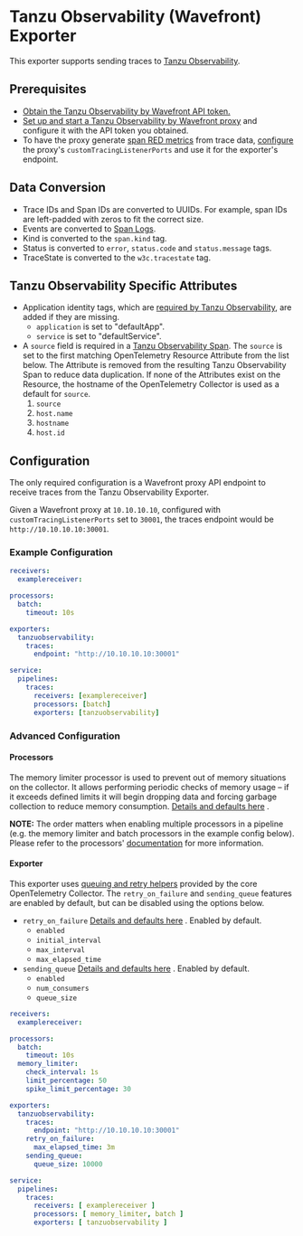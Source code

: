 # Tanzu Observability (Wavefront) Exporter

This exporter supports sending traces to [Tanzu Observability](https://tanzu.vmware.com/observability).

## Prerequisites

- [Obtain the Tanzu Observability by Wavefront API token.](https://docs.wavefront.com/wavefront_api.html#generating-an-api-token)
- [Set up and start a Tanzu Observability by Wavefront proxy](https://docs.wavefront.com/proxies_installing.html) and configure it with the API token you obtained.
- To have the proxy generate [span RED metrics](https://docs.wavefront.com/trace_data_details.html#red-metrics) from trace data, [configure](https://docs.wavefront.com/proxies_configuring.html) the proxy's `customTracingListenerPorts` and use it for the exporter's endpoint.

## Data Conversion

- Trace IDs and Span IDs are converted to UUIDs. For example, span IDs are left-padded with zeros to fit the correct size.
- Events are converted to [Span Logs](https://docs.wavefront.com/trace_data_details.html#span-logs).
- Kind is converted to the `span.kind` tag.
- Status is converted to `error`, `status.code` and `status.message` tags.
- TraceState is converted to the `w3c.tracestate` tag.

## Tanzu Observability Specific Attributes

- Application identity tags, which are [required by Tanzu Observability](https://docs.wavefront.com/trace_data_details.html#how-wavefront-uses-application-tags), are added if they are missing.
  - `application` is set to "defaultApp".
  - `service` is set to "defaultService".
- A `source` field is required in a [Tanzu Observability Span](https://docs.wavefront.com/trace_data_details.html#span-fields). The `source` is set to the first matching OpenTelemetry Resource Attribute from the list below. The Attribute is removed from the resulting Tanzu Observability Span to reduce data duplication. If none of the Attributes exist on the Resource, the hostname of the OpenTelemetry Collector is used as a default for `source`.
   1. `source`
   2. `host.name`
   3. `hostname`
   4. `host.id`

## Configuration

The only required configuration is a Wavefront proxy API endpoint to receive traces from the Tanzu Observability Exporter.

Given a Wavefront proxy at `10.10.10.10`, configured with `customTracingListenerPorts` set to `30001`, the traces endpoint would be `http://10.10.10.10:30001`.

### Example Configuration

```yaml
receivers:
  examplereceiver:

processors:
  batch:
    timeout: 10s

exporters:
  tanzuobservability:
    traces:
      endpoint: "http://10.10.10.10:30001"

service:
  pipelines:
    traces:
      receivers: [examplereceiver]
      processors: [batch]
      exporters: [tanzuobservability]
```

### Advanced Configuration

#### Processors

The memory limiter processor is used to prevent out of memory situations on the collector. It allows performing periodic
checks of memory usage – if it exceeds defined limits it will begin dropping data and forcing garbage collection to
reduce memory
consumption. [Details and defaults here](https://github.com/open-telemetry/opentelemetry-collector/blob/main/processor/memorylimiterprocessor/README.md) .

**NOTE:** The order matters when enabling multiple processors in a pipeline (e.g. the memory limiter and batch processors in the example config below). Please refer to the processors' [documentation](https://github.com/open-telemetry/opentelemetry-collector/tree/main/processor) for more information.

#### Exporter

This exporter
uses [queuing and retry helpers](https://github.com/open-telemetry/opentelemetry-collector/blob/main/exporter/exporterhelper/README.md)
provided by the core OpenTelemetry Collector. The `retry_on_failure` and `sending_queue` features are enabled by
default, but can be disabled using the options below.

* `retry_on_failure` [Details and defaults here](https://github.com/open-telemetry/opentelemetry-collector/blob/main/exporter/exporterhelper/README.md#configuration)
  . Enabled by default.
    * `enabled`
    * `initial_interval`
    * `max_interval`
    * `max_elapsed_time`
* `sending_queue` [Details and defaults here](https://github.com/open-telemetry/opentelemetry-collector/blob/main/exporter/exporterhelper/README.md#configuration)
  . Enabled by default.
    * `enabled`
    * `num_consumers`
    * `queue_size`

```yaml
receivers:
  examplereceiver:

processors:
  batch:
    timeout: 10s
  memory_limiter:
    check_interval: 1s
    limit_percentage: 50
    spike_limit_percentage: 30

exporters:
  tanzuobservability:
    traces:
      endpoint: "http://10.10.10.10:30001"
    retry_on_failure:
      max_elapsed_time: 3m
    sending_queue:
      queue_size: 10000

service:
  pipelines:
    traces:
      receivers: [ examplereceiver ]
      processors: [ memory_limiter, batch ]
      exporters: [ tanzuobservability ]
```

